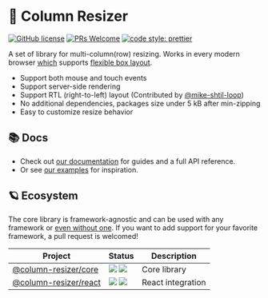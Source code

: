 # 🐙 Column Resizer

[![GitHub license](https://img.shields.io/badge/license-MIT-blue.svg)](https://github.com/Runjuu/column-resizer/blob/main/LICENSE) [![PRs Welcome](https://img.shields.io/badge/PRs-welcome-brightgreen.svg)](#contributing) [![code style: prettier](https://img.shields.io/badge/code_style-prettier-ff69b4.svg?style=flat)](https://github.com/prettier/prettier)

A set of library for multi-column(row) resizing. Works in every modern browser [which](https://caniuse.com/#feat=flexbox) supports [flexible box layout](https://developer.mozilla.org/en-US/docs/Web/CSS/CSS_Flexible_Box_Layout).

- Support both mouse and touch events
- Support server-side rendering
- Support RTL (right-to-left) layout (Contributed by [@mike-shtil-loop](https://github.com/mike-shtil-loop))
- No additional dependencies, packages size under 5 kB after min-zipping
- Easy to customize resize behavior

## 📚 Docs

- Check out [our documentation](https://column-resizer.runjuu.com/) for guides and a full API reference.
- Or see [our examples](https://github.com/runjuu/column-resizer/tree/main/docs/examples) for inspiration.

## 🪐 Ecosystem

The core library is framework-agnostic and can be used with any framework or [even without one](https://column-resizer.runjuu.com/core/quick-start). If you want to add support for your favorite framework, a pull request is welcomed!

| **Project**                                                      | **Status**                                                                                                                                                                                                                                                                                                                   | **Description**   |
| ---------------------------------------------------------------- | ---------------------------------------------------------------------------------------------------------------------------------------------------------------------------------------------------------------------------------------------------------------------------------------------------------------------------- | ----------------- |
| [@column-resizer/core](https://column-resizer.runjuu.com/core)   | [![](https://img.shields.io/npm/v/@column-resizer/core.svg?style=flat)](https://www.npmjs.com/package/@column-resizer/core) [![](https://img.shields.io/bundlephobia/minzip/@column-resizer/core?label=minzipped%20size&colorA=373737&colorB=0A70E9&style=flat)](https://bundlephobia.com/result?p=@column-resizer/core)     | Core library      |
| [@column-resizer/react](https://column-resizer.runjuu.com/react) | [![](https://img.shields.io/npm/v/@column-resizer/react.svg?style=flat)](https://www.npmjs.com/package/@column-resizer/react) [![](https://img.shields.io/bundlephobia/minzip/@column-resizer/react?label=minzipped%20size&colorA=373737&colorB=0A70E9&style=flat)](https://bundlephobia.com/result?p=@column-resizer/react) | React integration |
